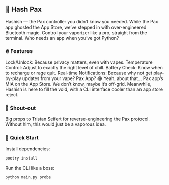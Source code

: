 ## 🚀 Hash Pax
Hashish — the Pax controller you didn’t know you needed. While the Pax app ghosted the App Store, we’ve stepped in with over-engineered Bluetooth magic. Control your vaporizer like a pro, straight from the terminal. Who needs an app when you’ve got Python?

### 🔥 Features
Lock/Unlock: Because privacy matters, even with vapes.
Temperature Control: Adjust to exactly the right level of chill.
Battery Check: Know when to recharge or rage quit.
Real-time Notifications: Because why not get play-by-play updates from your vape?
Pax App? 😂
Yeah, about that... Pax app’s MIA on the App Store. We don’t know, maybe it’s off-grid. Meanwhile, Hashish is here to fill the void, with a CLI interface cooler than an app store reject.

### 🙌 Shout-out
Big props to Tristan Seifert for reverse-engineering the Pax protocol. Without him, this would just be a vaporous idea.

### 🚀 Quick Start
Install dependencies:
```bash
poetry install
```
Run the CLI like a boss:
```bash
python main.py probe
```
